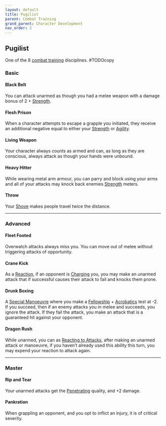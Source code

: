 ```yaml
---
layout: default
title: Pugilist
parent: Combat Training
grand_parent: Character Development
nav_order: 2
---
```

## Pugilist
One of the 8 [combat training](Combat-Training) disciplines.
#TODOcopy 

### Basic

#### Black Belt
You can attack unarmed as though you had a melee weapon with a damage bonus of 2 + [Strength](Stats#Strength). 

#### Flesh Prison
When a character attempts to escape a grapple you initiated, they receive an additional negative equal to either your [Strength](Stats#Strength) or [Agility](Stats#Agility).

#### Living Weapon
Your character always counts as armed and can, as long as they are conscious, always attack as though your hands were unbound.

#### Heavy Hitter
While wearing metal arm armour, you can parry and block using your arms and all of your attacks may knock back enemies [Strength](Stats#Strength) meters.

#### Throw
Your [Shove](Combat#Shove) makes people travel twice the distance.

---
### Advanced

#### Fleet Footed
Overwatch attacks always miss you. You can move out of melee without triggering attacks of opportunity.

#### Crane Kick
As a [Reaction](Combat#Reacting%20to%20Attacks), if an opponent is [Charging](Combat#Charging) you, you may make an unarmed attack that if successful causes their attack to fail and knocks them prone.

#### Drunk Boxing
A [Special Manoeuvre](Combat#Special%20Manoeuvres) where you make a [Fellowship](Stats#Fellowship) + [Acrobatics](Acrobatics) test at -2. If you succeed, then if an enemy attacks you in melee and succeeds, you ignore the attack. If they fail the attack, you make an attack that is a guaranteed hit against your opponent.

#### Dragon Rush
While unarmed, you can as [Reacting to Attacks](Combat#Reacting%20to%20Attacks), after making an unarmed attack or manoeuvre, if you haven’t already used this ability this turn, you may expend your reaction to attack again.

---

### Master

#### Rip and Tear
Your unarmed attacks get the [Penetrating](Weapon-Traits#Penetrating) quality, and +2 damage.

#### Pankration
When grappling an opponent, and you opt to inflict an injury, it is of critical severity.